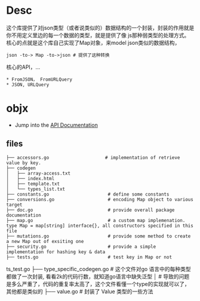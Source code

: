 # Desc

这个库提供了对json类型（或者说类似的）数据结构的一个封装，封装的作用就是你不用定义里边的每一个数据的类型，就是提供了像
js那种弱类型的处理方式。核心的点就是这个库自己实现了Map对象，来model json类似的数据结构，

    json -to-> Map -to->json # 提供了这种转换

核心的API，...

    * FromJSON， FromURLQuery
    * JSON, URLQuery 




# objx

  * Jump into the [API Documentation](http://godoc.org/github.com/stretchr/objx)


## files

    ├── accessors.go                     # implementation of retrieve value by key.
    ├── codegen
    │   ├── array-access.txt
    │   ├── index.html
    │   ├── template.txt
    │   └── types_list.txt
    ├── constants.go                      # define some constants
    ├── conversions.go                    # encoding Map object to various target
    ├── doc.go                            # provide overall package documentation
    ├── map.go                            # a custom map implemenation. type Map = map[string] interface{}, all constructors specified in this file
    ├── mutations.go                      # provide some method to create a new Map out of exsiting one
    ├── security.go                       # provide a simple implementation for hashing key & data
    ├── tests.go                          # test key in Map or not
ts_test.go
    ├── type_specific_codegen.go          # 这个文件对go 语言中的每种类型都做了一次封装, 看看2k的代码行数，就知道go语言中缺失泛型
    │                                     # 导致的问题是多么严重了，代码的重复率太高了，这个文件看懂一个type的实现就可以了，其他都是类似的
    ├── value.go                          # 封装了 Value 类型的一些方法